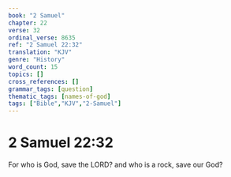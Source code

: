 ```yaml
---
book: "2 Samuel"
chapter: 22
verse: 32
ordinal_verse: 8635
ref: "2 Samuel 22:32"
translation: "KJV"
genre: "History"
word_count: 15
topics: []
cross_references: []
grammar_tags: [question]
thematic_tags: [names-of-god]
tags: ["Bible","KJV","2-Samuel"]
---
```


# 2 Samuel 22:32

For who is God, save the LORD? and who is a rock, save our God?
